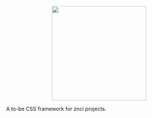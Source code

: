 <div align="center">
	<img src="https://raw.githubusercontent.com/znci/azalea/main/azalea.svg" width="256px">
</div>

A to-be CSS framework for znci projects.